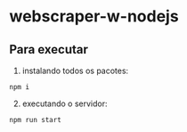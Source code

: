 # webscraper-w-nodejs

## Para executar

1. instalando todos os pacotes:
```
npm i
```

2. executando o servidor:
```
npm run start
```
